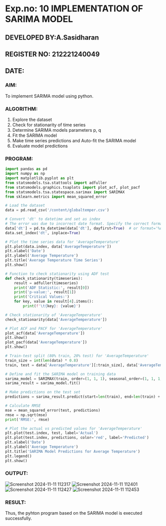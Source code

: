 # Exp.no: 10   IMPLEMENTATION OF SARIMA MODEL
## DEVELOPED BY:A.Sasidharan
## REGISTER NO: 212221240049
## DATE:


### AIM:
To implement SARIMA model using python.
### ALGORITHM:
1. Explore the dataset
2. Check for stationarity of time series
3. Determine SARIMA models parameters p, q
4. Fit the SARIMA model
5. Make time series predictions and Auto-fit the SARIMA model
6. Evaluate model predictions
### PROGRAM:
```py
import pandas as pd
import numpy as np
import matplotlib.pyplot as plt
from statsmodels.tsa.stattools import adfuller
from statsmodels.graphics.tsaplots import plot_acf, plot_pacf
from statsmodels.tsa.statespace.sarimax import SARIMAX
from sklearn.metrics import mean_squared_error

# Load the dataset
data = pd.read_csv('/content/globaltemper.csv')

# Convert 'dt' to datetime and set as index
# The error was due to incorrect date format. Specify the correct format using dayfirst=True or format='%d-%m-%Y'
data['dt'] = pd.to_datetime(data['dt'], dayfirst=True)  # or format='%d-%m-%Y' if dayfirst doesn't work
data.set_index('dt', inplace=True)

# Plot the time series data for 'AverageTemperature'
plt.plot(data.index, data['AverageTemperature'])
plt.xlabel('Date')
plt.ylabel('Average Temperature')
plt.title('Average Temperature Time Series')
plt.show()

# Function to check stationarity using ADF test
def check_stationarity(timeseries):
    result = adfuller(timeseries)
    print('ADF Statistic:', result[0])
    print('p-value:', result[1])
    print('Critical Values:')
    for key, value in result[4].items():
        print(f'\t{key}: {value}')

# Check stationarity of 'AverageTemperature'
check_stationarity(data['AverageTemperature'])

# Plot ACF and PACF for 'AverageTemperature'
plot_acf(data['AverageTemperature'])
plt.show()
plot_pacf(data['AverageTemperature'])
plt.show()

# Train-test split (80% train, 20% test) for 'AverageTemperature'
train_size = int(len(data) * 0.8)
train, test = data['AverageTemperature'][:train_size], data['AverageTemperature'][train_size:]

# Define and fit the SARIMA model on training data
sarima_model = SARIMAX(train, order=(1, 1, 1), seasonal_order=(1, 1, 1, 12)) 
sarima_result = sarima_model.fit()

# Make predictions on the test set
predictions = sarima_result.predict(start=len(train), end=len(train) + len(test) - 1, dynamic=False)

# Calculate RMSE
mse = mean_squared_error(test, predictions)
rmse = np.sqrt(mse)
print('RMSE:', rmse)

# Plot the actual vs predicted values for 'AverageTemperature'
plt.plot(test.index, test, label='Actual')
plt.plot(test.index, predictions, color='red', label='Predicted')
plt.xlabel('Date')
plt.ylabel('Average Temperature')
plt.title('SARIMA Model Predictions for Average Temperature')
plt.legend()
plt.show()

```
### OUTPUT:
![Screenshot 2024-11-11 112317](https://github.com/user-attachments/assets/028795f8-5f83-4520-a196-dee70d066813)
![Screenshot 2024-11-11 112401](https://github.com/user-attachments/assets/2b07e47e-ff9e-43d3-ac69-df4d9be6798c)
![Screenshot 2024-11-11 112427](https://github.com/user-attachments/assets/53032f6a-72b3-4c87-8553-007f03256021)
![Screenshot 2024-11-11 112453](https://github.com/user-attachments/assets/365a5a87-517f-4958-827f-648fbae827f4)


### RESULT:
Thus, the pyhton program based on the SARIMA model is executed successfully.
